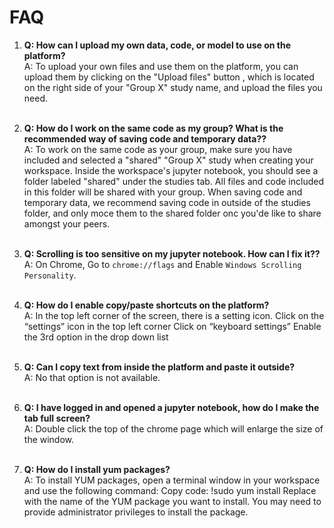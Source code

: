 # FAQ

1. **Q: How can I upload my own data, code, or model to use on the platform?**  
  	A: To upload your own files and use them on the platform, you can upload them by clicking on the "Upload files" button , which is located on the right side of your "Group X" study name, and upload the files you need.
 	<br>&nbsp;
 
 
2. **Q: How do I work on the same code as my group? What is the recommended way of saving code and temporary data??**  
	A: To work on the same code as your group, make sure you have included and selected a "shared" "Group X" study when creating your workspace. Inside the workspace's jupyter notebook, you should see a folder labeled "shared" under the studies tab. All files and code included in this folder will be shared with your group. When saving code and temporary data, we recommend saving code in outside of the studies folder, and only moce them to the shared folder onc you'de like to share amongst your peers.
	<br>&nbsp;


3. **Q: Scrolling is too sensitive on my jupyter notebook. How can I fix it??**  
  	A: On Chrome, Go to `chrome://flags` and Enable `Windows Scrolling Personality`.
	<br>&nbsp;


4. **Q: How do I enable copy/paste shortcuts on the platform?**  
	A: In the top left corner of the screen, there is a setting icon.
	Click on the “settings” icon in the top left corner
	Click on “keyboard settings”
	Enable the 3rd option in the drop down list
	<br>&nbsp;

5. **Q: Can I copy text from inside the platform and paste it outside?**  
	A: No that option is not available.
	<br>&nbsp;


6. **Q: I have logged in and opened a jupyter notebook, how do I make the tab full screen?**  
  	A: Double click the top of the chrome page which will enlarge the size of the window.
	<br>&nbsp;


7. **Q: How do I install yum packages?**  
	A: To install YUM packages, open a terminal window in your workspace and use the following command:
	Copy code:
	!sudo yum install <package-name>
	Replace <package-name> with the name of the YUM package you want to install. You may need to provide administrator privileges to install the package.
	<br>&nbsp;
